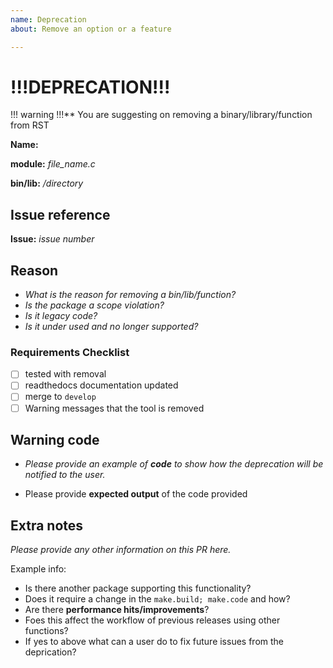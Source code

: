 ```yaml
---
name: Deprecation 
about: Remove an option or a feature 

---
```


# !!!DEPRECATION!!!

!!! warning !!!** You are suggesting on removing a binary/library/function from RST

**Name:** 

**module:** *file_name.c*

**bin/lib:** */directory*

## Issue reference

**Issue:** *issue number*

## Reason

- *What is the reason for removing a bin/lib/function?*
- *Is the package a scope violation?*
- *Is it legacy code?* 
- *Is it under used and no longer supported?*

### Requirements Checklist

- [ ] tested with removal
- [ ] readthedocs documentation updated
- [ ] merge to `develop`
- [ ] Warning messages that the tool is removed

## Warning code

- *Please provide an example of **code** to show how the deprecation will be notified to the user.*

- Please provide **expected output** of the code provided

## Extra notes

*Please provide any other information on this PR here.*

Example info: 
- Is there another package supporting this functionality?
- Does it require a change in the `make.build; make.code` and how?
- Are there **performance hits/improvements**?
- Foes this affect the workflow of previous releases using other functions?
- If yes to above what can a user do to fix future issues from the deprication? 
